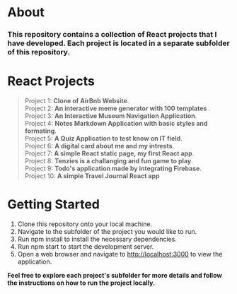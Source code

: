 # About

<h3>This repository contains a collection of React projects that I have developed. Each project is located in a separate subfolder of this repository.</h3>

# React Projects


> Project 1: **Clone of AirBnb Website**.\
> Project 2: **An interactive meme generator with 100 templates** .\
> Project 3: **An Interactive Museum Navigation Application**.\
> Project 4: **Notes Markdown Application with basic styles and formating**.\
> Project 5: **A Quiz Application to test know on IT field**.\
> Project 6: **A digital card about me and my intrests**.\
> Project 7: **A simple React static page, my first React app**.\
> Project 8: **Tenzies is a challanging and fun game to play**.\
> Project 9: **Todo's application made by integrating Firebase**.\
> Project 10: **A simple Travel Journal React app**
    

# Getting Started


1. Clone this repository onto your local machine.
2. Navigate to the subfolder of the project you would like to run.
3. Run npm install to install the necessary dependencies.
4. Run npm start to start the development server.
5. Open a web browser and navigate to [http://localhost:3000](http://localhost:3000) to view the application.





**Feel free to explore each project's subfolder for more details and follow the instructions on how to run the project locally.**

